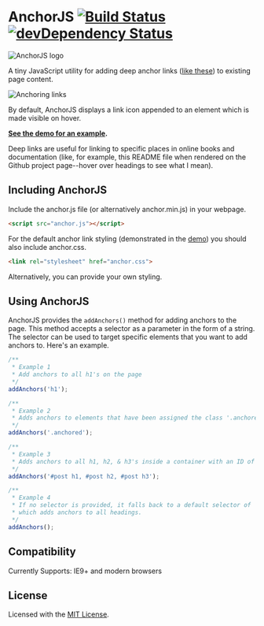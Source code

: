 # AnchorJS [![Build Status](https://img.shields.io/travis/bryanbraun/anchorjs/master.svg?style=flat)](https://travis-ci.org/bryanbraun/anchorjs) [![devDependency Status](https://img.shields.io/david/dev/bryanbraun/anchorjs.svg?style=flat)](https://david-dm.org/bryanbraun/anchorjs#info=devDependencies)

![AnchorJS logo](http://bryanbraun.com/sites/default/files/anchorjs_logo.png)

A tiny JavaScript utility for adding deep anchor links ([like these](http://ux.stackexchange.com/questions/36304/use-of-mouse-over-paragraph-marker-in-headlines-for-permalink)) to existing page content.

![Anchoring links](http://bryanbraun.com/sites/default/files/anchoring-links_0.png)

By default, AnchorJS displays a link icon appended to an element which is made visible on hover.

**[See the demo for an example](http://bryanbraun.github.io/anchorjs/).**

Deep links are useful for linking to specific places in online books and documentation (like, for example, this README file when rendered on the Github project page--hover over headings to see what I mean).

## Including AnchorJS
Include the anchor.js file (or alternatively anchor.min.js) in your webpage.

```html
<script src="anchor.js"></script>
```

For the default anchor link styling (demonstrated in the [demo](http://bryanbraun.github.io/anchorjs/)) you should also include anchor.css.

```html
<link rel="stylesheet" href="anchor.css">
```

Alternatively, you can provide your own styling.

## Using AnchorJS
AnchorJS provides the `addAnchors()` method for adding anchors to the page. This method accepts a selector as a parameter in the form of a string. The selector can be used to target specific elements that you want to add anchors to. Here's an example.

```js
/**
 * Example 1
 * Add anchors to all h1's on the page
 */
addAnchors('h1');

/**
 * Example 2
 * Adds anchors to elements that have been assigned the class '.anchored'
 */
addAnchors('.anchored');

/**
 * Example 3
 * Adds anchors to all h1, h2, & h3's inside a container with an ID of '#post'
 */
addAnchors('#post h1, #post h2, #post h3');

/**
 * Example 4
 * If no selector is provided, it falls back to a default selector of 'h1, h2, h3, h4, h5, h6'
 * which adds anchors to all headings.
 */
addAnchors();
```

## Compatibility
Currently Supports: IE9+ and modern browsers


## License
Licensed with the [MIT License](http://opensource.org/licenses/MIT).
